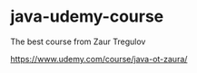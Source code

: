 # java-udemy-course
The best course from Zaur Tregulov

https://www.udemy.com/course/java-ot-zaura/
